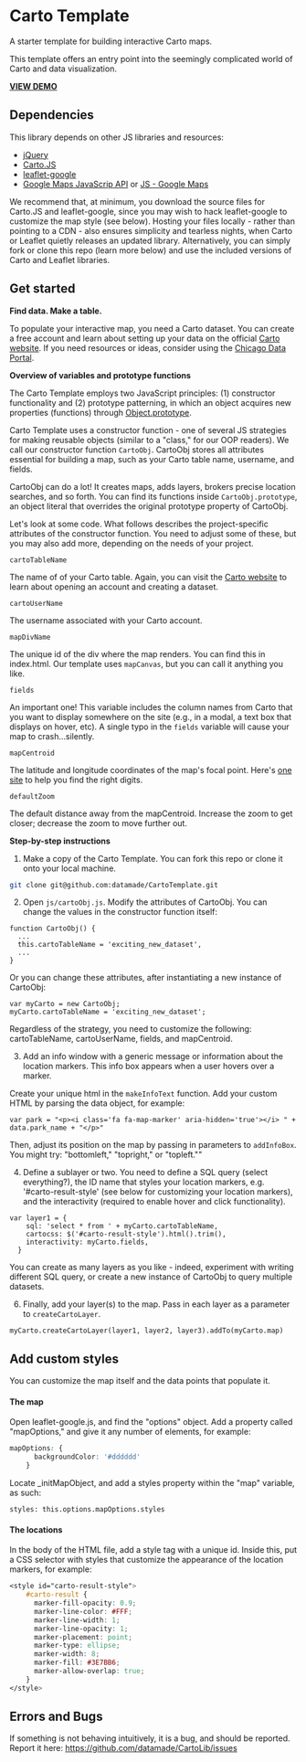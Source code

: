 # Carto Template
A starter template for building interactive Carto maps.

This template offers an entry point into the seemingly complicated world of Carto and data visualization.

**[VIEW DEMO](https://datamade.github.io/CartoLib/)**

## Dependencies

This library depends on other JS libraries and resources:

* [jQuery](https://jquery.com/)
* [Carto.JS](https://github.com/CartoDB/cartodb.js/)
* [leaflet-google](http://www.matchingnotes.com/javascripts/leaflet-google.js)
* [Google Maps JavaScrip API](https://developers.google.com/maps/documentation/javascript/tutorial) or [JS - Google Maps](http://maps.google.com/maps/api/js)

We recommend that, at minimum, you download the source files for Carto.JS and leaflet-google, since you may wish to hack leaflet-google to customize the map style (see below). Hosting your files locally - rather than pointing to a CDN - also ensures simplicity and tearless nights, when Carto or Leaflet quietly releases an updated library. Alternatively, you can simply fork or clone this repo (learn more below) and use the included versions of Carto and Leaflet libraries.

## Get started
**Find data. Make a table.**

To populate your interactive map, you need a Carto dataset. You can create a free account and learn about setting up your data on the official [Carto website](https://carto.com/). If you need resources or ideas, consider using the [Chicago Data Portal](https://data.cityofchicago.org/).

**Overview of variables and prototype functions**

The Carto Template employs two JavaScript principles: (1) constructor functionality and (2) prototype patterning, in which an object acquires new properties (functions) through [Object.prototype](https://developer.mozilla.org/en-US/docs/Web/JavaScript/Reference/Global_Objects/Object/prototype).

Carto Template uses a constructor function - one of several JS strategies for making reusable objects (similar to a "class," for our OOP readers). We call our constructor function `CartoObj`. CartoObj stores all attributes essential for building a map, such as your Carto table name, username, and fields.

CartoObj can do a lot! It creates maps, adds layers, brokers precise location searches, and so forth. You can find its functions inside `CartoObj.prototype`, an object literal that overrides the original prototype property of CartoObj.

Let's look at some code. What follows describes the project-specific attributes of the constructor function. You need to adjust some of these, but you may also add more, depending on the needs of your project.

```
cartoTableName
```

The name of of your Carto table. Again, you can visit the [Carto website](https://carto.com/) to learn about opening an account and creating a dataset.

```
cartoUserName
```

The username associated with your Carto account.

```
mapDivName
```

The unique id of the div where the map renders. You can find this in index.html. Our template uses `mapCanvas`, but you can call it anything you like.

```
fields
```

An important one! This variable includes the column names from Carto that you want to display somewhere on the site (e.g., in a modal, a text box that displays on hover, etc). A single typo in the `fields` variable will cause your map to crash...silently.

```
mapCentroid
```

The latitude and longitude coordinates of the map's focal point. Here's [one site](http://www.latlong.net/) to help you find the right digits.

```
defaultZoom
```

The default distance away from the mapCentroid. Increase the zoom to get closer; decrease the zoom to move further out.

**Step-by-step instructions**

1. Make a copy of the Carto Template. You can fork this repo or clone it onto your local machine.

  ```bash
  git clone git@github.com:datamade/CartoTemplate.git
  ```

2. Open `js/cartoObj.js`. Modify the attributes of CartoObj. You can change the values in the constructor function itself:

  ```
  function CartoObj() {
    ...
    this.cartoTableName = 'exciting_new_dataset',
    ...
  }
  ```

  Or you can change these attributes, after instantiating a new instance of CartoObj:

  ```
  var myCarto = new CartoObj;
  myCarto.cartoTableName = 'exciting_new_dataset';
  ```

  Regardless of the strategy, you need to customize the following:   cartoTableName, cartoUserName, fields, and mapCentroid.

3. Add an info window with a generic message or information about the location markers. This info box appears when a user hovers over a marker.

  Create your unique html in the `makeInfoText` function. Add your custom HTML by parsing the data object, for example:

  ```
  var park = "<p><i class='fa fa-map-marker' aria-hidden='true'></i> " + data.park_name + "</p>"
  ```

  Then, adjust its position on the map by passing in parameters to `addInfoBox`. You might try: "bottomleft," "topright," or "topleft.""

4. Define a sublayer or two. You need to define a SQL query (select everything?), the ID name that styles your location markers, e.g. '#carto-result-style' (see below for customizing your location markers), and the interactivity (required to enable hover and click functionality).

  ```
  var layer1 = {
      sql: 'select * from ' + myCarto.cartoTableName,
      cartocss: $('#carto-result-style').html().trim(),
      interactivity: myCarto.fields,
    }
  ```

  You can create as many layers as you like - indeed, experiment with writing different SQL query, or create a new instance of CartoObj to query multiple datasets.


6. Finally, add your layer(s) to the map. Pass in each layer as a parameter to `createCartoLayer`.

  ```
  myCarto.createCartoLayer(layer1, layer2, layer3).addTo(myCarto.map)
  ```

## Add custom styles

You can customize the map itself and the data points that populate it.

#### The map

Open leaflet-google.js, and find the "options" object. Add a property called "mapOptions," and give it any number of elements, for example:

```CSS
mapOptions: {
      backgroundColor: '#dddddd'
    }
```

Locate _initMapObject, and add a styles property within the "map" variable, as such:

```
styles: this.options.mapOptions.styles
```

#### The locations

In the body of the HTML file, add a style tag with a unique id. Inside this, put a CSS selector with styles that customize the appearance of the location markers, for example:

```CSS
<style id="carto-result-style">
    #carto-result {
      marker-fill-opacity: 0.9;
      marker-line-color: #FFF;
      marker-line-width: 1;
      marker-line-opacity: 1;
      marker-placement: point;
      marker-type: ellipse;
      marker-width: 8;
      marker-fill: #3E7BB6;
      marker-allow-overlap: true;
    }
</style>
```

## Errors and Bugs

If something is not behaving intuitively, it is a bug, and should be reported.
Report it here: https://github.com/datamade/CartoLib/issues






